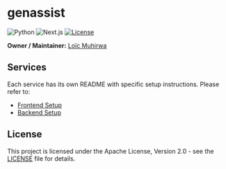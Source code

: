 # genassist

![Python](https://img.shields.io/badge/python-v3.13+-blue.svg)
![Next.js](https://img.shields.io/badge/next.js-14.0.0+-success.svg)
[![License](https://img.shields.io/badge/License-Apache_2.0-orange.svg)](https://opensource.org/licenses/Apache-2.0)

**Owner / Maintainer:** [Loïc Muhirwa](https://github.com/justmeloic)

## Services

Each service has its own README with specific setup instructions. Please refer to:

- [Frontend Setup](services/frontend/README.md)
- [Backend Setup](services/backend/README.md)

## License

This project is licensed under the Apache License, Version 2.0 - see the [LICENSE](LICENSE) file for details.
